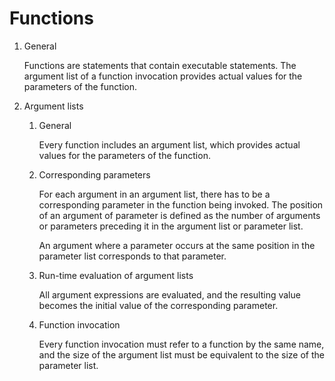 # Functions

1. General

	Functions are statements that contain executable statements. The argument list of a function invocation provides actual values for the parameters of the function.

2. Argument lists
	1. General

		Every function includes an argument list, which provides actual values for the parameters of the function.

	2. Corresponding parameters

		For each argument in an argument list, there has to be a corresponding parameter in the function being invoked. The position of an argument of parameter is defined as the number of arguments or parameters preceding it in the argument list or parameter list.

		An argument where a parameter occurs at the same position in the parameter list corresponds to that parameter.

	3. Run-time evaluation of argument lists

		All argument expressions are evaluated, and the resulting value becomes the initial value of the corresponding parameter.

	4. Function invocation

		Every function invocation must refer to a function by the same name, and the size of the argument list must be equivalent to the size of the parameter list.
